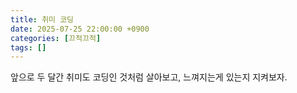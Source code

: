 ```yaml
---
title: 취미 코딩
date: 2025-07-25 22:00:00 +0900
categories: [끄적끄적]
tags: []
---
```


앞으로 두 달간 취미도 코딩인 것처럼 살아보고, 느껴지는게 있는지 지켜보자.
